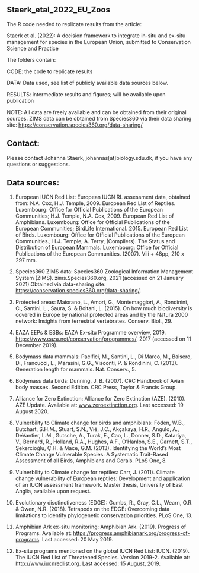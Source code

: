 ## Staerk_etal_2022_EU_Zoos
The R code needed to replicate results from the article:

Staerk et al. (2022): A decision framework to integrate in-situ and ex-situ management for species in the European Union, submitted to Conservation Science and Practice

The folders contain:

CODE: the code to replicate results

DATA: Data used, see list of publicly available data sources below.

RESULTS: intermediate results and figures; will be available upon publication

NOTE: All data are freely available and can be obtained from their original sources. ZIMS data can be obtained from Species360 via their data sharing site: https://conservation.species360.org/data-sharing/

## Contact:

Please contact Johanna Staerk, johannas[at]biology.sdu.dk, if you have any questions or suggestions.


## Data sources:

1) European IUCN Red List:
European IUCN RL assessment data, obtained from:
N.A. Cox, H.J. Temple, 2009. European Red List of Reptiles. Luxembourg: Office
for Official Publications of the European Communities; H.J. Temple, N.A. Cox, 2009. European Red List of Amphibians. Luxembourg: Office for Official
Publications of the European Communities; BirdLife International. 2015.
European Red List of Birds. Luxembourg: Office for Official Publications of
the European Communities.; H.J. Temple, A. Terry, (Compilers). The Status and
Distribution of European Mammals. Luxembourg: Office for Official Publications
of the European Communities. (2007). Viii + 48pp, 210 x 297 mm.

2) Species360 ZIMS data:
Species360 Zoological Information Management System (ZIMS).
zims.Species360.org, 2021 (accessed on 21 January 2021).Obtained via
data-sharing site:  https://conservation.species360.org/data-sharing/.

3) Protected areas:
Maiorano, L., Amori, G., Montemaggiori, A., Rondinini, C., Santini, L., Saura,
S. & Boitani, L. (2015). On how much biodiversity is covered in Europe by
national protected areas and by the Natura 2000 network: Insights from
terrestrial vertebrates. Conserv. Biol., 29.

4) EAZA EEPs & ESBs:
EAZA Ex-situ Programme overview, 2019.
https://www.eaza.net/conservation/programmes/, 2017 (accessed on 11 December
2019).

5) Bodymass data mammals:
Pacifici, M., Santini, L., Di Marco, M., Baisero, D., Francucci, L., Marasini,
G.G., Visconti, P. & Rondinini, C. (2013). Generation length for mammals. Nat.
Conserv., 5.

6) Bodymass data birds:
Dunning, J. B. (2007). CRC Handbook of Avian body masses. Second Edition. CRC
Press, Taylor & Francis Group.

7) Alliance for Zero Extinction:
Alliance for Zero Extinction (AZE). (2010). AZE Update. Available at:
www.zeroextinction.org. Last accessed: 19 August 2020.

8) Vulnerbility to Climate change for birds and amphibians:
Foden, W.B., Butchart, S.H.M., Stuart, S.N., Vié, J.C., Akçakaya, H.R.,
Angulo, A., DeVantier, L.M., Gutsche, A., Turak, E., Cao, L., Donner, S.D.,
Katariya, V., Bernard, R., Holland, R.A., Hughes, A.F., O’Hanlon, S.E.,
Garnett, S.T., Şekercioǧlu, Ç.H. & Mace, G.M. (2013). Identifying the World’s
Most Climate Change Vulnerable Species: A Systematic Trait-Based Assessment of
all Birds, Amphibians and Corals. PLoS One, 8.

9) Vulnerbility to Climate change for reptiles:
Carr, J. (2011). Climate change vulnerability of European reptiles: Development and application of an IUCN assessment framework. Master thesis, University of East Anglia, available upon request.

10) Evolutionary disctinctiveness (EDGE):
Gumbs, R., Gray, C.L., Wearn, O.R. & Owen, N.R. (2018). Tetrapods on the EDGE: Overcoming data limitations to identify phylogenetic conservation priorities. PLoS One, 13.

11) Amphibian Ark ex-situ monitoring:
Amphibian Ark. (2019). Progress of Programs. Available at: https://progress.amphibianark.org/progress-of-programs. Last accessed: 20 May 2019.

12) Ex-situ programs mentioned on the global IUCN Red List:
IUCN. (2019). The IUCN Red List of Threatened Species. Version 2019-2. Available at: http://www.iucnredlist.org. Last accessed: 15 August, 2019.
